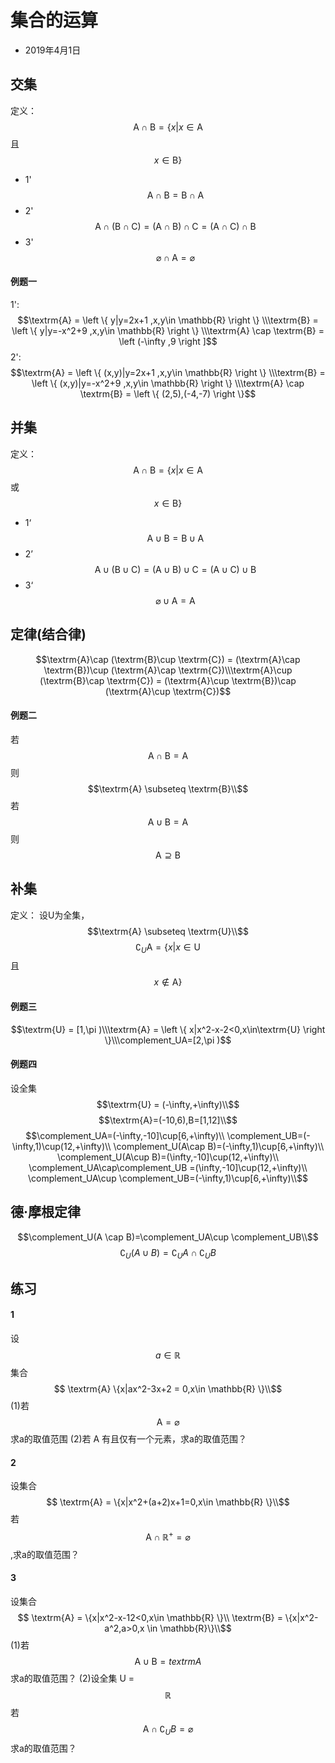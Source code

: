 <script 
  src="https://cdn.bootcss.com/mathjax/2.7.5/MathJax.js?config=TeX-MML-AM_CHTML">
</script>
# 集合的运算
* 2019年4月1日
## 交集
定义：
$$\textrm{A} \cap \textrm{B} =  \{ x|x\in\textrm{A}$$ 且 $$x\in \textrm{B}  \} $$
* 1' $$\textrm{A} \cap \textrm{B} = \textrm{B}\cap  \textrm{A}$$
* 2' $$\textrm{A}\cap  (\textrm{B}\cap  \textrm{C} )=( \textrm{A} \cap \textrm{B})\cap  \textrm{C} = (\textrm{A}\cap  \textrm{C})\cap  \textrm{B}$$
* 3' $$\varnothing \cap \textrm{A} =\varnothing$$
#### 例题一
1':
$$\textrm{A} = \left \{ y|y=2x+1 ,x,y\in \mathbb{R} \right \} \\\textrm{B} = \left \{ y|y=-x^2+9 ,x,y\in \mathbb{R} \right \} \\\textrm{A} \cap \textrm{B} = \left (-\infty  ,9 \right ]$$
2':
$$\textrm{A} = \left \{ (x,y)|y=2x+1 ,x,y\in \mathbb{R} \right \} \\\textrm{B} = \left \{ (x,y)|y=-x^2+9 ,x,y\in \mathbb{R} \right \} \\\textrm{A} \cap \textrm{B} = \left \{ (2,5),(-4,-7) \right \}$$
## 并集
定义：
$$\textrm{A} \cap \textrm{B} =  \{ x|x\in\textrm{A}$$ 或 $$x\in \textrm{B}  \} $$
* 1‘ $$\textrm{A} \cup \textrm{B} = \textrm{B}\cup  \textrm{A}$$
* 2’ $$\textrm{A}\cup  (\textrm{B}\cup  \textrm{C} )=( \textrm{A} \cup \textrm{B})\cup  \textrm{C} = (\textrm{A}\cup  \textrm{C})\cup  \textrm{B}$$
* 3‘ $$\varnothing \cup  \textrm{A} =\textrm{A}$$
## 定律(结合律)
$$\textrm{A}\cap (\textrm{B}\cup \textrm{C}) = (\textrm{A}\cap \textrm{B})\cup (\textrm{A}\cap \textrm{C})\\\textrm{A}\cup (\textrm{B}\cap \textrm{C}) = (\textrm{A}\cup \textrm{B})\cap (\textrm{A}\cup \textrm{C})$$
#### 例题二
若$$\textrm{A} \cap \textrm{B} =\textrm{A}$$ 则$$\textrm{A} \subseteq \textrm{B}\\$$
若$$\textrm{A} \cup \textrm{B} =\textrm{A}$$ 则$$\textrm{A} \supseteq \textrm{B}$$
## 补集
定义：
设U为全集，$$\textrm{A} \subseteq \textrm{U}\\$$
$$\complement_U \textrm{A} =  \{ x|x\in \textrm{U}$$ 且 $$x \notin \textrm{A}   \}$$
#### 例题三
$$\textrm{U} = [1,\pi )\\\textrm{A} = \left \{ x|x^2-x-2<0,x\in\textrm{U} \right \}\\\complement_UA=[2,\pi )$$
#### 例题四
设全集$$\textrm{U} = (-\infty,+\infty)\\$$
$$\textrm{A}=(-10,6),B=[1,12]\\$$
$$\complement_UA=(-\infty,-10]\cup[6,+\infty)\\ \complement_UB=(-\infty,1)\cup(12,+\infty)\\ \complement_U(A\cap B)=(-\infty,1)\cup[6,+\infty)\\ \complement_U(A\cup B)=(\infty,-10]\cup(12,+\infty)\\ \complement_UA\cap\complement_UB =(\infty,-10]\cup(12,+\infty)\\ \complement_UA\cup \complement_UB=(-\infty,1)\cup[6,+\infty)\\$$

## 德·摩根定律
$$\complement_U(A \cap B)=\complement_UA\cup \complement_UB\\$$
$$\complement_U(A \cup B)=\complement_UA\cap \complement_UB$$
## 练习
#### 1
设 $$ a\in \mathbb{R}$$ 集合 $$ \textrm{A} \{x|ax^2-3x+2 = 0,x\in \mathbb{R} \}\\$$
(1)若 $$ \textrm{A} = \varnothing$$ 求a的取值范围
(2)若 A 有且仅有一个元素，求a的取值范围？
#### 2
设集合 $$ \textrm{A} = \{x|x^2+(a+2)x+1=0,x\in \mathbb{R} \}\\$$
若 $$ \textrm{A} \cap \mathbb{R}^{+} = \varnothing $$,求a的取值范围？
#### 3
设集合 $$ \textrm{A} = \{x|x^2-x-12<0,x\in \mathbb{R} \}\\ \textrm{B} = \{x|x^2-a^2,a>0,x \in \mathbb{R}\}\\$$
(1)若 $$ \textrm{A} \cup \textrm{B} = textrm{A} $$ 求a的取值范围？
(2)设全集 U = $$\mathbb{R}$$ 若 $$ \textrm{A} \cap \complement_UB = \varnothing $$ 求a的取值范围？